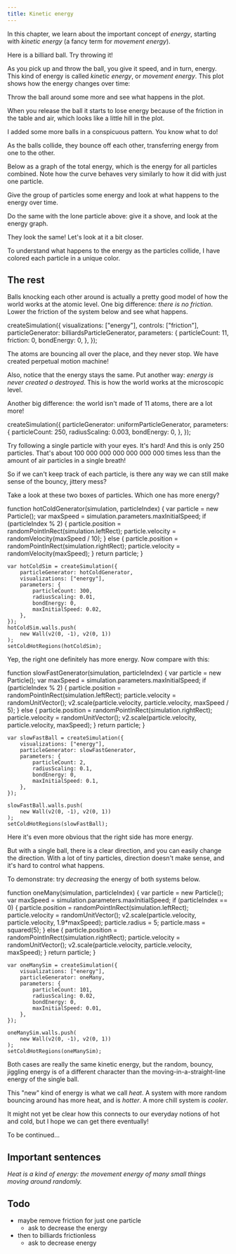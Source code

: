 ```yaml
---
title: Kinetic energy
---
```


In this chapter, we learn about the important concept of _energy_, starting with _kinetic energy_ (a fancy term for _movement energy_).

<div class="page">
<script>
    var singleEnergySim = createSimulation({
        width: 400,
        height: 400,
        initialize: function(simulation) {

            copyObject(simulation.parameters, {
                radiusScaling: 0.1,
                friction: 0.3,
            });

            addParticle(simulation, new Particle())
        }
    });

    enableOnlyTools(singleEnergySim.toolbar, ["select"]);
    selectTool(singleEnergySim.toolbar, "select");
</script>

<div class="stepLog twoColumn">
Here is a billiard ball. Try throwing it!

<script>
	cue({
		condition: function () {
			var speed = v2.magnitude(singleEnergySim.particles[0].velocity);
			return (speed > 0.5);
		},
	});
</script>

As you pick up and throw the ball, you give it speed, and in turn, energy. This kind of energy is called
_kinetic energy_, or _movement energy_. This plot shows how the energy changes over time:

<script>
	createTimeSeriesHere({
		range: 50,
		update: function() {
			var energy = getTotalEnergy(singleEnergySim);
			return {time: singleEnergySim.time, data: [energy]};
		},
	});
</script>

Throw the ball around some more and see what happens in the plot.

<script>
	var state = {throwCount: 0, hadHighSpeed: false};
	cue({
		condition: function (dt) {
			var speed = v2.magnitude(singleEnergySim.particles[0].velocity);
			var hasHighSpeedNow = speed > 0.5;
			if (state.hadHighSpeed && (!hasHighSpeedNow))
			{
				state.throwCount += 1;
			}
			state.hadHighSpeed = hasHighSpeedNow;

			return (state.throwCount >= 3);
		},
	});
</script>

When you release the ball it starts to lose energy because of the friction in the table and air, which looks like a little hill in the plot. 
</div>
<div class="twoColumn">
<script>
	insertHere(singleEnergySim.div);
</script>
</div>
</div>




<div class="page">
<script>
    var totalEnergySim = createSimulation({
        width: 400,
        height: 400,
        initialize: function(simulation) {

            copyObject(simulation.parameters, {
                radiusScaling: 0.1,
                friction: 0.3,
            });

            var particleCount = 11;
            for (var i = 0; i < particleCount; i++) {
            	var particle = new Particle();
            	particle.position = billiardsPosition(simulation, i);
            	addParticle(simulation, particle);
            }
        }
    });

    enableOnlyTools(totalEnergySim.toolbar, ["select"]);
    selectTool(totalEnergySim.toolbar, "select");
</script>
<div class="stepLog twoColumn">
I added some more balls in a conspicuous pattern. You know what to do!

<script>
	cue({
		condition: function () {
			var speed = v2.magnitude(totalEnergySim.particles[0].velocity);
			return (speed > 1);
		},
	});
</script>

As the balls collide, they bounce off each other, transferring energy from one to the other.

Below as a graph of the total energy, which is the energy for all particles combined. Note how the curve behaves very similarly to how it did with just one particle.

<script>
	// TODO: one color for each particle
	createTimeSeriesHere({
		range: 50,
		update: function() {
			var energy = getTotalEnergy(totalEnergySim);
			return {time: singleEnergySim.time, data: [energy]};
		},
	});
</script>

Give the group of particles some energy and look at what happens to the energy over time.

<script>
	cue({
		isStepEnd: false,
		condition: function (dt, state) {
			var energy = totalEnergySim.particles.reduce((acc, p) => acc + p.potentialEnergy + p.kineticEnergy, 0);
			return (energy > 1);
		},
	});
</script>

Do the same with the lone particle above: give it a shove, and look at the energy graph.

<script>
	cue({
		isStepEnd: true,
		condition: function (dt, state) {
			var speed = v2.magnitude(singleEnergySim.particles[0].velocity);
			return (speed > 1);
		},
	});
</script>

They look the same! Let's look at it a bit closer.



</div>
<div class="twoColumn">
<script>
	insertHere(totalEnergySim.div);
</script>
</div>
</div>

<div class="page">
<script>
    var energyAdditionSim = createSimulation({
    	width: 400,
        height: 400,
        initialize: function(simulation) {

            copyObject(simulation.parameters, {
                radiusScaling: 0.1,
                friction: 0.3,
            });

            var particleCount = 7;
            for (var i = 0; i < particleCount; i++) {
            	var particle = new Particle();
            	particle.position = billiardsPosition(simulation, i);
            	var colors = [Color.red, Color.blue, Color.green, Color.black, Color.gray, Color.yellow];
            	particle.color = colors[i % colors.length];
            	addParticle(simulation, particle);
            }
        }
    });

    enableOnlyTools(energyAdditionSim.toolbar, ["select"]);
    selectTool(energyAdditionSim.toolbar, "select");
</script>
<div class="stepLog twoColumn">
To understand what happens to the energy as the particles collide, I have colored each particle in a unique color.

<script>
	// TODO: one color for each particle
	createTimeSeriesHere({
		range: 50,
		update: function() {
			var energy = getTotalEnergy(energyAdditionSim);
			return {time: energyAdditionSim.time, data: [energy]};
		},
	});
</script>

</div>
<div class="twoColumn">
<script>
	insertHere(energyAdditionSim.div);
</script>
</div>
</div>


<script>
	initChapter();
</script>













## The rest

Balls knocking each other around is actually a pretty good model of how the world works at the atomic level.
One big difference: _there is no friction_. Lower the friction of the system below and see what happens.

<cript>
    createSimulation({
        visualizations: ["energy"],
        controls: ["friction"],
        particleGenerator: billiardsParticleGenerator,
        parameters: {
            particleCount: 11,
            friction: 0,
            bondEnergy: 0,
        },
    });
</cript>

The atoms are bouncing all over the place, and they never stop. We have created  perpetual motion machine!

Also, notice that the energy stays the same. Put another way: _energy is never created o destroyed_. This is how the world works at the microscopic level.

Another big difference: the world isn't made of 11 atoms, there are a lot more!

<cript>
    createSimulation({
        particleGenerator: uniformParticleGenerator,
        parameters: {
            particleCount: 250,
            radiusScaling: 0.003,
            bondEnergy: 0,
        },
    });
</cript>

Try following a single particle with your eyes. It's hard! 
And this is only 250 particles. That's about 100 000 000 000 000 000 000 times less than the amount of air particles in a single breath!

So if we can't keep track of each particle, is there any way we can still make sense of the bouncy, jittery mess?

Take a look at these two boxes of particles. Which one has more energy?

<cript>
    function hotColdGenerator(simulation, particleIndex)
    {
        var particle = new Particle();
        var maxSpeed = simulation.parameters.maxInitialSpeed;
        if (particleIndex % 2)
        {
            particle.position = randomPointInRect(simulation.leftRect);
            particle.velocity = randomVelocity(maxSpeed / 10);
        }
        else
        {
            particle.position = randomPointInRect(simulation.rightRect);
            particle.velocity = randomVelocity(maxSpeed);
        }
        return particle;
    }

    var hotColdSim = createSimulation({
        particleGenerator: hotColdGenerator,
        visualizations: ["energy"],
        parameters: {
            particleCount: 300,
            radiusScaling: 0.01,
            bondEnergy: 0,
            maxInitialSpeed: 0.02,
        },
    });
    hotColdSim.walls.push(
        new Wall(v2(0, -1), v2(0, 1))
    );
    setColdHotRegions(hotColdSim);

</cript>

Yep, the right one definitely has more energy. Now compare with this:

<cript>
    function slowFastGenerator(simulation, particleIndex)
    {
        var particle = new Particle();
        var maxSpeed = simulation.parameters.maxInitialSpeed;
        if (particleIndex % 2)
        {
            particle.position = randomPointInRect(simulation.leftRect);
            particle.velocity = randomUnitVector();
            v2.scale(particle.velocity, particle.velocity, maxSpeed / 5);
        }
        else
        {
            particle.position = randomPointInRect(simulation.rightRect);
            particle.velocity = randomUnitVector();
            v2.scale(particle.velocity, particle.velocity, maxSpeed);
        }
        return particle;
    }

    var slowFastBall = createSimulation({
        visualizations: ["energy"],
        particleGenerator: slowFastGenerator,
        parameters: {
            particleCount: 2,
            radiusScaling: 0.1,
            bondEnergy: 0,
            maxInitialSpeed: 0.1,
        },
    });

    slowFastBall.walls.push(
        new Wall(v2(0, -1), v2(0, 1))
    );
    setColdHotRegions(slowFastBall);
</cript>

Here it's even more obvious that the right side has more energy.

But with a single ball, there is a clear direction, and you can easily change the direction. With a lot of tiny particles, direction doesn't make sense, and it's hard to control what happens.

To demonstrate: try _decreasing_ the energy of both systems below.

<cript>
    function oneMany(simulation, particleIndex)
    {
        var particle = new Particle();
        var maxSpeed = simulation.parameters.maxInitialSpeed;
        if (particleIndex == 0)
        {
            particle.position = randomPointInRect(simulation.leftRect);
            particle.velocity = randomUnitVector();
            v2.scale(particle.velocity, particle.velocity, 1.9*maxSpeed);
            particle.radius = 5;
            particle.mass = squared(5);
        }
        else
        {
            particle.position = randomPointInRect(simulation.rightRect);
            particle.velocity = randomUnitVector();
            v2.scale(particle.velocity, particle.velocity, maxSpeed);
        }
        return particle;
    }

    var oneManySim = createSimulation({
        visualizations: ["energy"],
        particleGenerator: oneMany,
        parameters: {
            particleCount: 101,
            radiusScaling: 0.02,
            bondEnergy: 0,
            maxInitialSpeed: 0.01,
        },
    });

    oneManySim.walls.push(
        new Wall(v2(0, -1), v2(0, 1))
    );
    setColdHotRegions(oneManySim);
</cript>

Both cases are really the same kinetic energy, but the random, bouncy, jiggling energy is of a different character than the moving-in-a-straight-line energy of the single ball.

This "new" kind of energy is what we call _heat_. A system with more random bouncing around has more heat, and is _hotter_. A more chill system is _cooler_.

It might not yet be clear how this connects to our everyday notions of hot and cold, but I hope we can get there eventually!

To be continued...


## Important sentences

_Heat is a kind of energy: the movement energy of many small things moving around randomly._


## Todo

* maybe remove friction for just one particle
    * ask to decrease the energy
* then to billiards frictionless
    * ask to decrease energy

